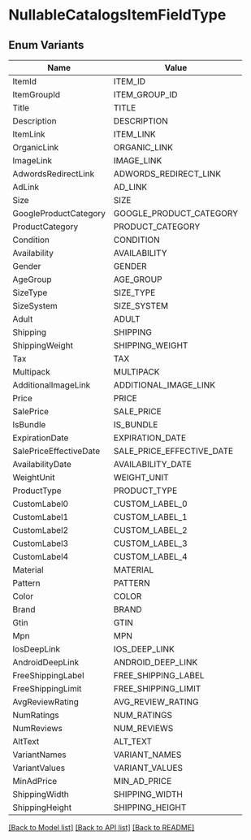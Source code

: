 # NullableCatalogsItemFieldType

## Enum Variants

| Name | Value |
|---- | -----|
| ItemId | ITEM_ID |
| ItemGroupId | ITEM_GROUP_ID |
| Title | TITLE |
| Description | DESCRIPTION |
| ItemLink | ITEM_LINK |
| OrganicLink | ORGANIC_LINK |
| ImageLink | IMAGE_LINK |
| AdwordsRedirectLink | ADWORDS_REDIRECT_LINK |
| AdLink | AD_LINK |
| Size | SIZE |
| GoogleProductCategory | GOOGLE_PRODUCT_CATEGORY |
| ProductCategory | PRODUCT_CATEGORY |
| Condition | CONDITION |
| Availability | AVAILABILITY |
| Gender | GENDER |
| AgeGroup | AGE_GROUP |
| SizeType | SIZE_TYPE |
| SizeSystem | SIZE_SYSTEM |
| Adult | ADULT |
| Shipping | SHIPPING |
| ShippingWeight | SHIPPING_WEIGHT |
| Tax | TAX |
| Multipack | MULTIPACK |
| AdditionalImageLink | ADDITIONAL_IMAGE_LINK |
| Price | PRICE |
| SalePrice | SALE_PRICE |
| IsBundle | IS_BUNDLE |
| ExpirationDate | EXPIRATION_DATE |
| SalePriceEffectiveDate | SALE_PRICE_EFFECTIVE_DATE |
| AvailabilityDate | AVAILABILITY_DATE |
| WeightUnit | WEIGHT_UNIT |
| ProductType | PRODUCT_TYPE |
| CustomLabel0 | CUSTOM_LABEL_0 |
| CustomLabel1 | CUSTOM_LABEL_1 |
| CustomLabel2 | CUSTOM_LABEL_2 |
| CustomLabel3 | CUSTOM_LABEL_3 |
| CustomLabel4 | CUSTOM_LABEL_4 |
| Material | MATERIAL |
| Pattern | PATTERN |
| Color | COLOR |
| Brand | BRAND |
| Gtin | GTIN |
| Mpn | MPN |
| IosDeepLink | IOS_DEEP_LINK |
| AndroidDeepLink | ANDROID_DEEP_LINK |
| FreeShippingLabel | FREE_SHIPPING_LABEL |
| FreeShippingLimit | FREE_SHIPPING_LIMIT |
| AvgReviewRating | AVG_REVIEW_RATING |
| NumRatings | NUM_RATINGS |
| NumReviews | NUM_REVIEWS |
| AltText | ALT_TEXT |
| VariantNames | VARIANT_NAMES |
| VariantValues | VARIANT_VALUES |
| MinAdPrice | MIN_AD_PRICE |
| ShippingWidth | SHIPPING_WIDTH |
| ShippingHeight | SHIPPING_HEIGHT |


[[Back to Model list]](../README.md#documentation-for-models) [[Back to API list]](../README.md#documentation-for-api-endpoints) [[Back to README]](../README.md)


